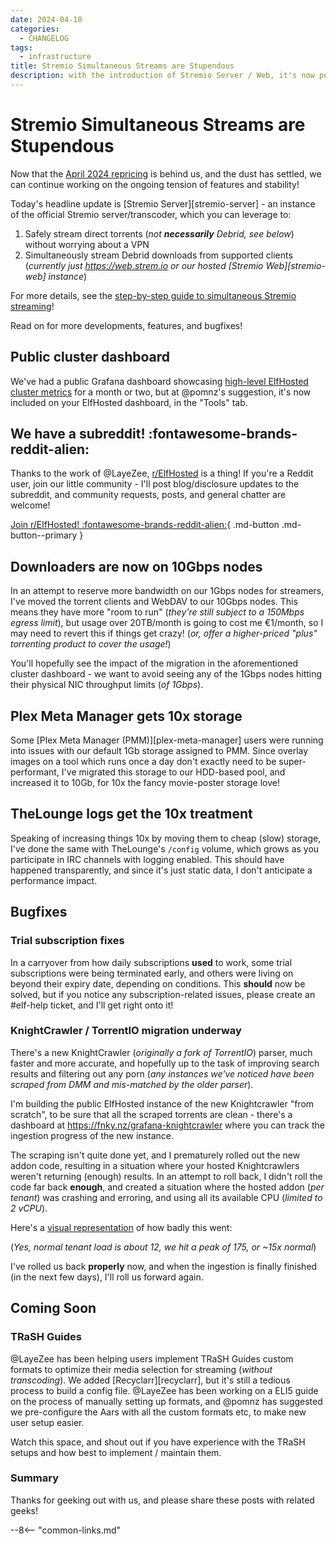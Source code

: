 ```yaml
---
date: 2024-04-10
categories:
  - CHANGELOG
tags:
  - infrastructure
title: Stremio Simultaneous Streams are Stupendous
description: with the introduction of Stremio Server / Web, it's now possible (under certain conditions) to stream from Real-Debrid via Stremio, from multiple remote IPs, simultaneously!
---
```


# Stremio Simultaneous Streams are Stupendous

Now that the [April 2024 repricing](/blog/2024/03/20/planned-for-1-april-2024/) is behind us, and the dust has settled, we can continue working on the ongoing tension of features and stability!

Today's headline update is [Stremio Server][stremio-server] - an instance of the official Stremio server/transcoder, which you can leverage to:

1. Safely stream direct torrents (*not **necessarily** Debrid, see below*) without worrying about a VPN
2. Simultaneously stream Debrid downloads from supported clients (*currently just https://web.strem.io or our hosted [Stremio Web][stremio-web] instance*)

For more details, see the [step-by-step guide to simultaneous Stremio streaming](/guides/media/stream-from-real-debrid-with-stremio-from-with-multiple-ip-addresses-simultaneously/)!

Read on for more developments, features, and bugfixes!

<!-- more -->

## Public cluster dashboard

We've had a public Grafana dashboard showcasing [high-level ElfHosted cluster metrics](https://fnky.nz/grafana-elfhosted) for a month or two, but at \@pomnz's suggestion, it's now included on your ElfHosted dashboard, in the "Tools" tab.

## We have a subreddit! :fontawesome-brands-reddit-alien:

Thanks to the work of \@LayeZee, [r/ElfHosted](https://reddit.com/r/elfhosted ) is a thing! If you're a Reddit user, join our little community - I'll post blog/disclosure updates to the subreddit, and community requests, posts, and general chatter are welcome!

[Join r/ElfHosted! :fontawesome-brands-reddit-alien:](https://reddit.com/r/ElfHosted){ .md-button .md-button--primary }

## Downloaders are now on 10Gbps nodes

In an attempt to reserve more bandwidth on our 1Gbps nodes for streamers, I've moved the torrent clients and WebDAV to our 10Gbps nodes. This means they have more "room to run" (*they're still subject to a 150Mbps egress limit*), but usage over 20TB/month is going to cost me €1/month, so I may need to revert this if things get crazy! (*or, offer a higher-priced "plus" torrenting product to cover the usage!*)

You'll hopefully see the impact of the migration in the aforementioned cluster dashboard - we want to avoid seeing any of the 1Gbps nodes hitting their physical NIC throughput limits (*of 1Gbps*).

## Plex Meta Manager gets 10x storage

Some [Plex Meta Manager (PMM)][plex-meta-manager] users were running into issues with our default 1Gb storage assigned to PMM. Since overlay images on a tool which runs once a day don't exactly need to be super-performant, I've migrated this storage to our HDD-based pool, and increased it to 10Gb, for 10x the fancy movie-poster storage love!

## TheLounge logs get the 10x treatment

Speaking of increasing things 10x by moving them to cheap (slow) storage, I've done the same with TheLounge's `/config` volume, which grows as you participate in IRC channels with logging enabled. This should have happened transparently, and since it's just static data, I don't anticipate a performance impact.

## Bugfixes

### Trial subscription fixes

In a carryover from how daily subscriptions **used** to work, some trial subscriptions were being terminated early, and others were living on beyond their expiry date, depending on conditions. This **should** now be solved, but if you notice any subscription-related issues, please create an #elf-help ticket, and I'll get right onto it!

### KnightCrawler / TorrentIO migration underway

There's a new KnightCrawler (*originally a fork of TorrentIO*) parser, much faster and more accurate, and hopefully up to the task of improving search results and filtering out any porn (*any instances we've noticed have been scraped from DMM and mis-matched by the older parser*).

I'm building the public ElfHosted instance of the new Knightcrawler "from scratch", to be sure that all the scraped torrents are clean - there's a dashboard at https://fnky.nz/grafana-knightcrawler where you can track the ingestion progress of the new instance.

The scraping isn't quite done yet, and I prematurely rolled out the new addon code, resulting in a situation where your hosted Knightcrawlers weren't returning (enough) results. In an attempt to roll back, I didn't roll the code far back **enough**, and created a situation where the hosted addon (*per tenant*) was crashing and erroring, and using all its available CPU (*limited to 2 vCPU*).

Here's a [visual representation](https://static.funkypenguin.co.nz/2023/ElfHosted_Cluster_-_Dashboards_-_Grafana_2024-04-11_01-36-36.png) of how badly this went:

(*Yes, normal tenant load is about 12, we hit a peak of 175, or ~15x normal*)

I've rolled us back **properly** now, and when the ingestion is finally finished (in the next few days), I'll roll us forward again.

## Coming Soon

### TRaSH Guides

\@LayeZee has been helping users implement TRaSH Guides custom formats to optimize their media selection for streaming (*without transcoding*). We added [Recyclarr][recyclarr], but it's still a tedious process to build a config file. \@LayeZee has been working on a ELI5 guide on the process of manually setting up formats, and \@pomnz has suggested we pre-configure the Aars with all the custom formats etc, to make new user setup easier.

Watch this space, and shout out if you have experience with the TRaSH setups and how best to implement / maintain them.

### Summary

Thanks for geeking out with us, and please share these posts with related geeks!

--8<-- "common-links.md"

[^1]: Delta on tenant pods is meaningless in this report, since we dropped 500+ pods when we made rclone UI/FM opt-in